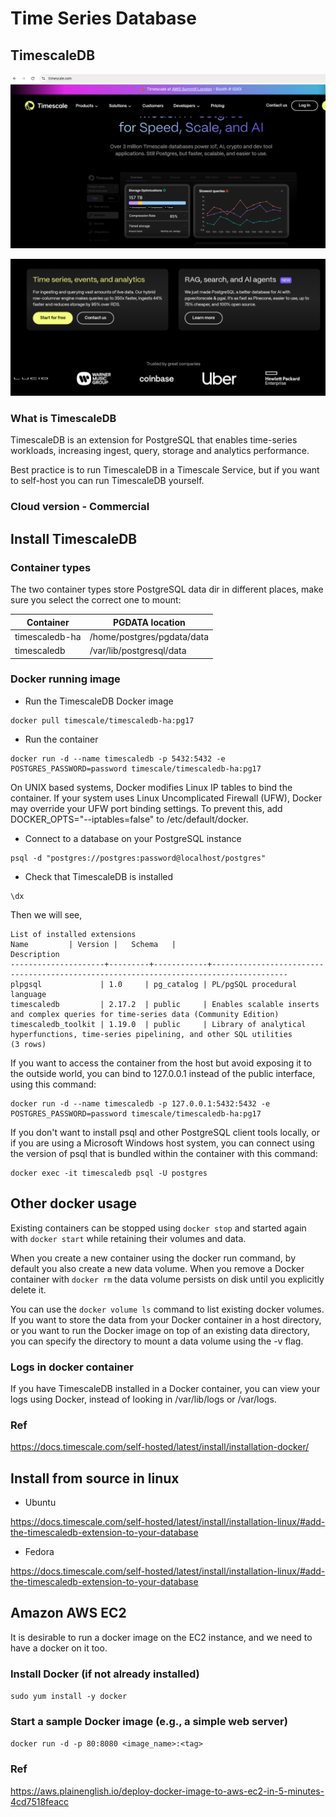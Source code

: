 # Time Series Database

## TimescaleDB

![img.png](img.png)

![img_1.png](img_1.png)

### What is TimescaleDB

TimescaleDB is an extension for PostgreSQL that enables time-series workloads, increasing ingest, query, storage and analytics performance.

Best practice is to run TimescaleDB in a Timescale Service, but if you want to self-host you can run TimescaleDB yourself.

### Cloud version - Commercial

## Install TimescaleDB

### Container types

The two container types store PostgreSQL data dir in different places, make sure you select the correct one to mount:

|Container|PGDATA location |
|---|---|
|timescaledb-ha|/home/postgres/pgdata/data|
|timescaledb|/var/lib/postgresql/data|

### Docker running image

- Run the TimescaleDB Docker image

```shell
docker pull timescale/timescaledb-ha:pg17
```

- Run the container

```shell
docker run -d --name timescaledb -p 5432:5432 -e POSTGRES_PASSWORD=password timescale/timescaledb-ha:pg17
```

On UNIX based systems, Docker modifies Linux IP tables to bind the container. If your system uses Linux Uncomplicated Firewall (UFW), Docker may override your UFW port binding settings. To prevent this, add DOCKER_OPTS="--iptables=false" to /etc/default/docker.

- Connect to a database on your PostgreSQL instance

```commandline
psql -d "postgres://postgres:password@localhost/postgres"
```

- Check that TimescaleDB is installed

```commandline
\dx
```

Then we will see,

```commandline
List of installed extensions
Name         | Version |   Schema   |                                      Description
---------------------+---------+------------+---------------------------------------------------------------------------------------
plpgsql             | 1.0     | pg_catalog | PL/pgSQL procedural language
timescaledb         | 2.17.2  | public     | Enables scalable inserts and complex queries for time-series data (Community Edition)
timescaledb_toolkit | 1.19.0  | public     | Library of analytical hyperfunctions, time-series pipelining, and other SQL utilities
(3 rows)
```

If you want to access the container from the host but avoid exposing it to the outside world, you can bind to 127.0.0.1 instead of the public interface, using this command:

```shell
docker run -d --name timescaledb -p 127.0.0.1:5432:5432 -e POSTGRES_PASSWORD=password timescale/timescaledb-ha:pg17
```

If you don't want to install psql and other PostgreSQL client tools locally, or if you are using a Microsoft Windows host system, you can connect using the version of psql that is bundled within the container with this command:

```shell
docker exec -it timescaledb psql -U postgres
```

## Other docker usage

Existing containers can be stopped using `docker stop` and started again with `docker start` while retaining their volumes and data.

When you create a new container using the docker run command, by default you also create a new data volume. When you remove a Docker container with `docker rm` the data volume persists on disk until you explicitly delete it.

You can use the `docker volume ls` command to list existing docker volumes. If you want to store the data from your Docker container in a host directory, or you want to run the Docker image on top of an existing data directory, you can specify the directory to mount a data volume using the -v flag.

### Logs in docker container

If you have TimescaleDB installed in a Docker container, you can view your logs using Docker, instead of looking in /var/lib/logs or /var/logs.

### Ref

https://docs.timescale.com/self-hosted/latest/install/installation-docker/

## Install from source in linux

- Ubuntu

https://docs.timescale.com/self-hosted/latest/install/installation-linux/#add-the-timescaledb-extension-to-your-database

- Fedora

https://docs.timescale.com/self-hosted/latest/install/installation-linux/#add-the-timescaledb-extension-to-your-database

## Amazon AWS EC2

It is desirable to run a docker image on the EC2 instance, and we need to have a docker on it too.

### Install Docker (if not already installed)

`sudo yum install -y docker`

### Start a sample Docker image (e.g., a simple web server)

`docker run -d -p 80:8080 <image_name>:<tag>`

### Ref

https://aws.plainenglish.io/deploy-docker-image-to-aws-ec2-in-5-minutes-4cd7518feacc